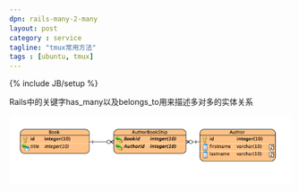 ```yaml
---
dpn: rails-many-2-many
layout: post
category : service
tagline: "tmux常用方法"
tags : [ubuntu, tmux]
---
```

{% include JB/setup %}

Rails中的关键字has_many以及belongs_to用来描述多对多的实体关系

![关系图](/public/img/relationship.png)